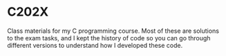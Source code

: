 # C202X
Class materials for my C programming course.
Most of these are solutions to the exam tasks, and I kept the history of code so you can go through different versions to understand how I developed these code.
